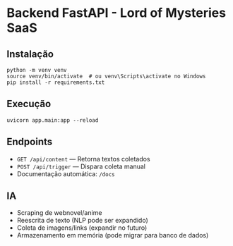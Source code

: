 # Backend FastAPI - Lord of Mysteries SaaS

## Instalação
```
python -m venv venv
source venv/bin/activate  # ou venv\Scripts\activate no Windows
pip install -r requirements.txt
```

## Execução
```
uvicorn app.main:app --reload
```

## Endpoints
- `GET /api/content` — Retorna textos coletados
- `POST /api/trigger` — Dispara coleta manual
- Documentação automática: `/docs`

## IA
- Scraping de webnovel/anime
- Reescrita de texto (NLP pode ser expandido)
- Coleta de imagens/links (expandir no futuro)
- Armazenamento em memória (pode migrar para banco de dados)
